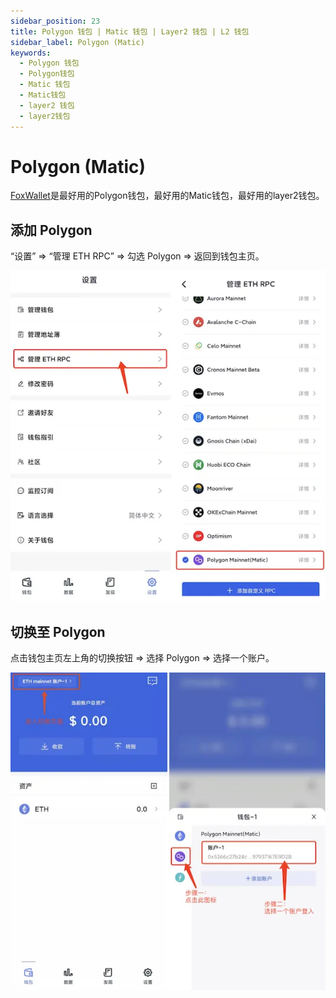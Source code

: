 ```yaml
---
sidebar_position: 23
title: Polygon 钱包 | Matic 钱包 | Layer2 钱包 | L2 钱包
sidebar_label: Polygon (Matic)
keywords:
  - Polygon 钱包
  - Polygon钱包
  - Matic 钱包
  - Matic钱包
  - layer2 钱包
  - layer2钱包
---
```


# Polygon (Matic)

[FoxWallet](https://foxwallet.com)是最好用的Polygon钱包，最好用的Matic钱包，最好用的layer2钱包。

## 添加 Polygon

“设置” => “管理 ETH RPC” => 勾选 Polygon => 返回到钱包主页。

![](../img/add-polygon.webp)

## 切换至 Polygon

点击钱包主页左上角的切换按钮 => 选择 Polygon => 选择一个账户。

![](../img/switch-polygon.webp)